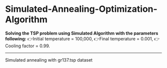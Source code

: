 # Simulated-Annealing-Optimization-Algorithm

**Solving the TSP problem using Simulated Algorithm with the parameters following:**
👉Initial temperature = 100,000,
👉Final temperature = 0.001,
👉Cooling factor = 0.99.

-------------
Simulated annealing with gr137.tsp dataset

